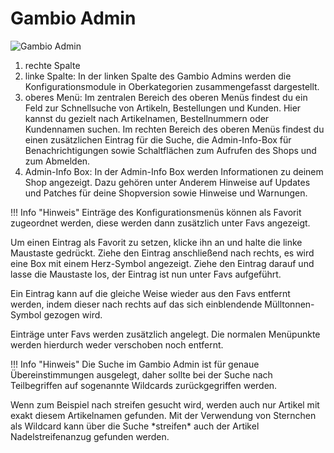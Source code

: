 # Gambio Admin 

![](/Bilder/Abb013_GambioAdmin.PNG "Gambio Admin")

1.  rechte Spalte
2.  linke Spalte: In der linken Spalte des Gambio Admins werden die Konfigurationsmodule in Oberkategorien zusammengefasst dargestellt.
3.  oberes Menü: Im zentralen Bereich des oberen Menüs findest du ein Feld zur Schnellsuche von Artikeln, Bestellungen und Kunden. Hier kannst du gezielt nach Artikelnamen, Bestellnummern oder Kundennamen suchen. Im rechten Bereich des oberen Menüs findest du einen zusätzlichen Eintrag für die Suche, die Admin-Info-Box für Benachrichtigungen sowie Schaltflächen zum Aufrufen des Shops und zum Abmelden.
4.  Admin-Info Box: In der Admin-Info Box werden Informationen zu deinem Shop angezeigt. Dazu gehören unter Anderem Hinweise auf Updates und Patches für deine Shopversion sowie Hinweise und Warnungen.

!!! Info "Hinweis"
	 Einträge des Konfigurationsmenüs können als Favorit zugeordnet werden, diese werden dann zusätzlich unter Favs angezeigt.

Um einen Eintrag als Favorit zu setzen, klicke ihn an und halte die linke Maustaste gedrückt. Ziehe den Eintrag anschließend nach rechts, es wird eine Box mit einem Herz-Symbol angezeigt. Ziehe den Eintrag darauf und lasse die Maustaste los, der Eintrag ist nun unter Favs aufgeführt.

Ein Eintrag kann auf die gleiche Weise wieder aus den Favs entfernt werden, indem dieser nach rechts auf das sich einblendende Mülltonnen-Symbol gezogen wird.

Einträge unter Favs werden zusätzlich angelegt. Die normalen Menüpunkte werden hierdurch weder verschoben noch entfernt.

!!! Info "Hinweis"
	 Die Suche im Gambio Admin ist für genaue Übereinstimmungen ausgelegt, daher sollte bei der Suche nach Teilbegriffen auf sogenannte Wildcards zurückgegriffen werden.

Wenn zum Beispiel nach streifen gesucht wird, werden auch nur Artikel mit exakt diesem Artikelnamen gefunden. Mit der Verwendung von Sternchen als Wildcard kann über die Suche \*streifen\* auch der Artikel Nadelstreifenanzug gefunden werden.



